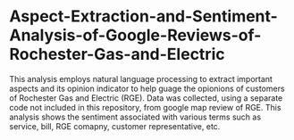 # Aspect-Extraction-and-Sentiment-Analysis-of-Google-Reviews-of-Rochester-Gas-and-Electric
This analysis employs natural language processing to extract important aspects and its opinion indicator to help guage the opionions of customers of Rochester Gas and Electric (RGE).
Data was collected, using a separate code not included in this repository, from google map review of RGE. This analysis shows the sentiment associated with various terms such as service, bill, RGE comapny, customer representative, etc. 
